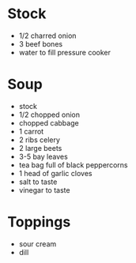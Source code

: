 # Stock

* 1/2 charred onion
* 3 beef bones
* water to fill pressure cooker

# Soup

* stock
* 1/2 chopped onion
* chopped cabbage
* 1 carrot
* 2 ribs celery
* 2 large beets
* 3-5 bay leaves
* tea bag full of black peppercorns
* 1 head of garlic cloves
* salt to taste
* vinegar to taste

# Toppings

* sour cream
* dill
